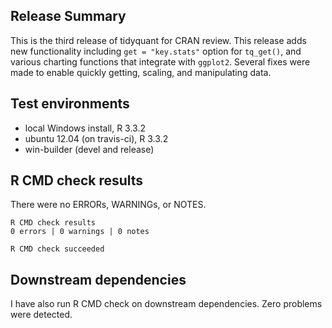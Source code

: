 ## Release Summary
This is the third release of tidyquant for CRAN review. This release adds new functionality including `get = "key.stats"` option for `tq_get()`, and various charting functions that integrate with `ggplot2`. Several fixes were made to enable quickly getting, scaling, and manipulating data.


## Test environments
* local Windows install, R 3.3.2
* ubuntu 12.04 (on travis-ci), R 3.3.2
* win-builder (devel and release)


## R CMD check results
There were no ERRORs, WARNINGs, or NOTES.

    R CMD check results
    0 errors | 0 warnings | 0 notes
    
    R CMD check succeeded

  

## Downstream dependencies
I have also run R CMD check on downstream dependencies. Zero problems were detected.
